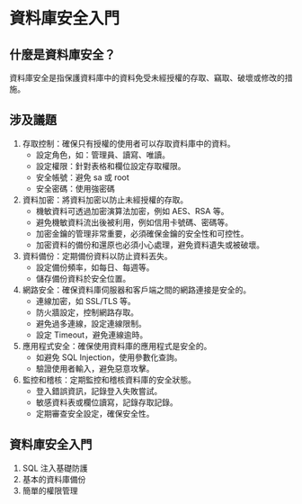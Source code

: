 # 資料庫安全入門

## 什麼是資料庫安全？

資料庫安全是指保護資料庫中的資料免受未經授權的存取、竊取、破壞或修改的措施。

## 涉及議題

1. 存取控制：確保只有授權的使用者可以存取資料庫中的資料。
   * 設定角色，如：管理員、讀寫、唯讀。
   * 設定權限：針對表格和欄位設定存取權限。
   * 安全帳號：避免 sa 或 root
   * 安全密碼：使用強密碼
2. 資料加密：將資料加密以防止未經授權的存取。
    * 機敏資料可透過加密演算法加密，例如 AES、RSA 等。
    * 避免機敏資料流出後被利用，例如信用卡號碼、密碼等。
    * 加密金鑰的管理非常重要，必須確保金鑰的安全性和可控性。
    * 加密資料的備份和還原也必須小心處理，避免資料遺失或被破壞。
3. 資料備份：定期備份資料以防止資料丟失。
    * 設定備份頻率，如每日、每週等。
    * 儲存備份資料於安全位置。
4. 網路安全：確保資料庫伺服器和客戶端之間的網路連接是安全的。
    * 連線加密，如 SSL/TLS 等。
    * 防火牆設定，控制網路存取。
    * 避免過多連線，設定連線限制。
    * 設定 Timeout，避免連線逾時。
5. 應用程式安全：確保使用資料庫的應用程式是安全的。
    * 如避免 SQL Injection，使用參數化查詢。
    * 驗證使用者輸入，避免惡意攻擊。
6. 監控和稽核：定期監控和稽核資料庫的安全狀態。
    * 登入錯誤資訊，記錄登入失敗嘗試。
    * 敏感資料表或欄位讀寫，記錄存取記錄。
    * 定期審查安全設定，確保安全性。

## 資料庫安全入門

1. SQL 注入基礎防護 
2. 基本的資料庫備份
3. 簡單的權限管理